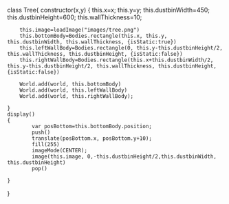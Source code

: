 class Tree{
	constructor(x,y)
	{
		this.x=x;
		this.y=y;
		this.dustbinWidth=450;
		this.dustbinHeight=600;
		this.wallThickness=10;
		
		this.image=loadImage("images/tree.png")
		this.bottomBody=Bodies.rectangle(this.x, this.y, this.dustbinWidth, this.wallThickness, {isStatic:true})
		this.leftWallBody=Bodies.rectangle(0, this.y-this.dustbinHeight/2, this.wallThickness, this.dustbinHeight, {isStatic:false})
		this.rightWallBody=Bodies.rectangle(this.x+this.dustbinWidth/2, this.y-this.dustbinHeight/2, this.wallThickness, this.dustbinHeight, {isStatic:false})
		
		World.add(world, this.bottomBody)
		World.add(world, this.leftWallBody)
		World.add(world, this.rightWallBody);

	}
	display()
	{
			var posBottom=this.bottomBody.position;
			push()
			translate(posBottom.x, posBottom.y+10);
			fill(255)
			imageMode(CENTER);
			image(this.image, 0,-this.dustbinHeight/2,this.dustbinWidth, this.dustbinHeight)
			pop()
			
	}

}